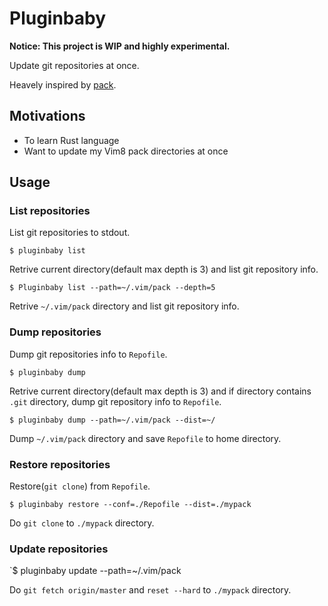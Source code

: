 # Pluginbaby

**Notice: This project is WIP and highly experimental.**

Update git repositories at once.

Heavely inspired by [pack](https://github.com/maralla/pack).

## Motivations

- To learn Rust language
- Want to update my Vim8 pack directories at once

## Usage

### List repositories

List git repositories to stdout.

`$ pluginbaby list`

Retrive current directory(default max depth is 3) and list git repository info.

`$ Pluginbaby list --path=~/.vim/pack --depth=5`

Retrive `~/.vim/pack` directory and list git repository info.

### Dump repositories

Dump git repositories info to `Repofile`.

`$ pluginbaby dump`

Retrive current directory(default max depth is 3) and if directory contains `.git` directory, dump git repository info to `Repofile`.

`$ pluginbaby dump --path=~/.vim/pack --dist=~/`

Dump `~/.vim/pack` directory and save `Repofile` to home directory.

### Restore repositories

Restore(`git clone`) from `Repofile`.

`$ pluginbaby restore --conf=./Repofile --dist=./mypack`

Do `git clone` to `./mypack` directory.

### Update repositories

`$ pluginbaby update --path=~/.vim/pack

Do `git fetch origin/master` and `reset --hard` to `./mypack` directory.
